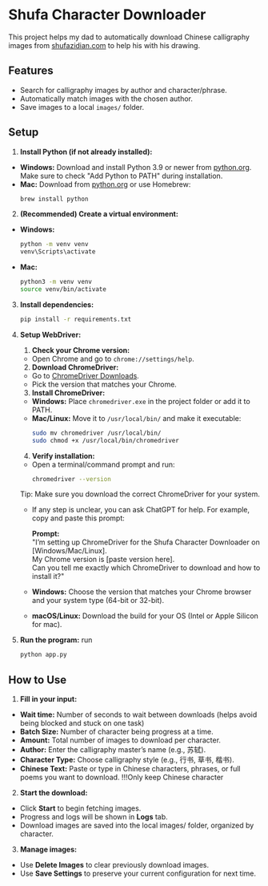 # Shufa Character Downloader
This project helps my dad to automatically download Chinese calligraphy images from [shufazidian.com](http://shufazidian.com/s.php) to help his with his drawing.

## Features
- Search for calligraphy images by author and character/phrase.
- Automatically match images with the chosen author.
- Save images to a local `images/` folder.

## Setup

1. **Install Python (if not already installed):**
- **Windows:** Download and install Python 3.9 or newer from [python.org](https://www.python.org/downloads/).  
    Make sure to check "Add Python to PATH" during installation.
- **Mac:** Download from [python.org](https://www.python.org/downloads/) or use Homebrew:
    ```bash
    brew install python
    ```

2. **(Recommended) Create a virtual environment:**
- **Windows:**
    ```bat
    python -m venv venv
    venv\Scripts\activate
    ```
- **Mac:**
    ```bash
    python3 -m venv venv
    source venv/bin/activate
    ```

3. **Install dependencies:**
    ```bash
    pip install -r requirements.txt
    ```

4. **Setup WebDriver:**

    1. **Check your Chrome version:**
    - Open Chrome and go to `chrome://settings/help`.

    2. **Download ChromeDriver:**
    - Go to [ChromeDriver Downloads](https://chromedriver.chromium.org/downloads).
    - Pick the version that matches your Chrome.

    3. **Install ChromeDriver:**
    - **Windows:** Place `chromedriver.exe` in the project folder or add it to PATH.
    - **Mac/Linux:** Move it to `/usr/local/bin/` and make it executable:
        ```bash
        sudo mv chromedriver /usr/local/bin/
        sudo chmod +x /usr/local/bin/chromedriver
        ```

    4. **Verify installation:**
    - Open a terminal/command prompt and run:
        ```bash
        chromedriver --version
        ```

    Tip: Make sure you download the correct ChromeDriver for your system.
    - If any step is unclear, you can ask ChatGPT for help. For example, copy and paste this prompt:

        **Prompt:**  
        "I’m setting up ChromeDriver for the Shufa Character Downloader on [Windows/Mac/Linux].  
        My Chrome version is [paste version here].  
        Can you tell me exactly which ChromeDriver to download and how to install it?"
    - **Windows:** Choose the version that matches your Chrome browser and your system type (64-bit or 32-bit).  
    - **macOS/Linux:** Download the build for your OS (Intel or Apple Silicon for mac).  

5. **Run the program:**
    run 
    ```bash
    python app.py
    ```

## How to Use

1. **Fill in your input:**
- **Wait time:** Number of seconds to wait between downloads (helps avoid being blocked and stuck on one task)
- **Batch Size:** Number of character being progress at a time.
- **Amount:** Total number of images to download per character.
- **Author:** Enter the calligraphy master’s name (e.g., 苏轼).
- **Character Type:** Choose calligraphy style (e.g., 行书, 草书, 楷书).
- **Chinese Text:** Paste or type in Chinese characters, phrases, or full poems you want to download. !!!Only keep Chinese character

2. **Start the download:**
- Click **Start** to begin fetching images.
- Progress and logs will be shown in **Logs** tab.
- Download images are saved into the local images/ folder, organized by character.

3. **Manage images:**
- Use **Delete Images** to clear previously download images.
- Use **Save Settings** to preserve your current configuration for next time.

